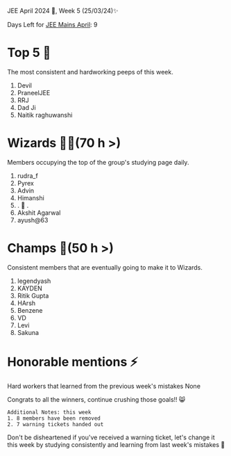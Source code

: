 JEE April 2024 🚀, Week 5 (25/03/24)✨

Days Left for [JEE Mains April](https://jee.is-probably.gay/): 9

# Top 5 👑
The most consistent and hardworking peeps of this week. 
1. Devil
2. PraneelJEE
3. RRJ
4. Dad Ji
5. Naitik raghuwanshi

# Wizards 🧙‍♂️(70 h >)
Members occupying the top of the group's studying page daily. 
1. rudra_f
2. Pyrex
3. Advin
4. Himanshi
5. . 🍁 .
6. Akshit Agarwal
7. ayush@63

# Champs 🐐(50 h >)
Consistent members that are eventually going to make it to Wizards. 
1. legendyash
2. KAYDEN
3. Ritik Gupta
4. HArsh
5. Benzene 
6. VD
7. Levi
8. Sakuna
# Honorable mentions ⚡
Hard workers that learned from the previous week's mistakes 
None

Congrats to all the winners, continue crushing those goals!! 😸

```
Additional Notes: this week
1. 8 members have been removed
2. 7 warning tickets handed out
```

Don't be disheartened if you've received a warning ticket, let's change it this week by studying consistently and learning from last week's mistakes 💪

